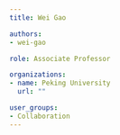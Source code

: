 ```yaml
---
title: Wei Gao

authors:
- wei-gao

role: Associate Professor

organizations:
- name: Peking University
  url: ""

user_groups:
- Collaboration
---
```


